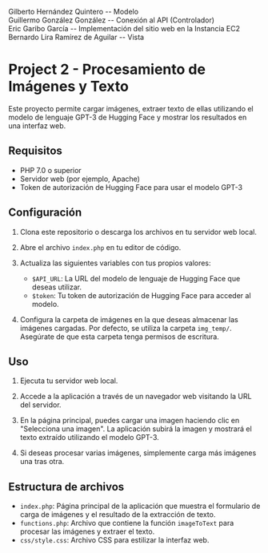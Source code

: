 Gilberto Hernández Quintero  --  Modelo<br>
Guillermo González González  --  Conexión al API (Controlador)<br>
Eric Garibo García  --  Implementación del sitio web en la Instancia EC2<br>
Bernardo Lira Ramírez de Aguilar  --  Vista<br>

# Project 2 - Procesamiento de Imágenes y Texto

Este proyecto permite cargar imágenes, extraer texto de ellas utilizando el modelo de lenguaje GPT-3 de Hugging Face y mostrar los resultados en una interfaz web.

## Requisitos

- PHP 7.0 o superior
- Servidor web (por ejemplo, Apache)
- Token de autorización de Hugging Face para usar el modelo GPT-3

## Configuración

1. Clona este repositorio o descarga los archivos en tu servidor web local.

2. Abre el archivo `index.php` en tu editor de código.

3. Actualiza las siguientes variables con tus propios valores:
   - `$API_URL`: La URL del modelo de lenguaje de Hugging Face que deseas utilizar.
   - `$token`: Tu token de autorización de Hugging Face para acceder al modelo.

4. Configura la carpeta de imágenes en la que deseas almacenar las imágenes cargadas. Por defecto, se utiliza la carpeta `img_temp/`. Asegúrate de que esta carpeta tenga permisos de escritura.

## Uso

1. Ejecuta tu servidor web local.

2. Accede a la aplicación a través de un navegador web visitando la URL del servidor.

3. En la página principal, puedes cargar una imagen haciendo clic en "Selecciona una imagen". La aplicación subirá la imagen y mostrará el texto extraído utilizando el modelo GPT-3.

4. Si deseas procesar varias imágenes, simplemente carga más imágenes una tras otra.

## Estructura de archivos

- `index.php`: Página principal de la aplicación que muestra el formulario de carga de imágenes y el resultado de la extracción de texto.
- `functions.php`: Archivo que contiene la función `imageToText` para procesar las imágenes y extraer el texto.
- `css/style.css`: Archivo CSS para estilizar la interfaz web.
